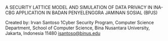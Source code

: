 A SECURITY LATTICE MODEL AND SIMULATION OF DATA PRIVACY IN INA-CBG APPLICATION IN BADAN PENYELENGGRA JAMINAN SOSIAL (BPJS)

Created by:
Irvan Santoso
1Cyber Security Program, Computer Science Department, School of Computer Science,
Bina Nusantara University,
Jakarta, Indonesia 11480
isantoso@binus.edu
